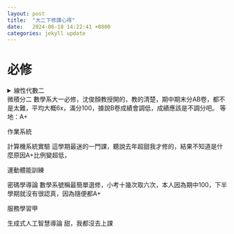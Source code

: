 ```yaml
---
layout: post
title:  "大二下修課心得"
date:   2024-06-18 14:22:41 +0800
categories: jekyll update
---
```

# 必修
<details>
<summary>線性代數二</summary>
數學系大一必修，林惠雯教授開的，前半學期是把 Friedberg 從 Jordan canonical form 開始教完，老師人很好，上課常常出現一些有趣的語錄，下半學期教的東西開始變得抽象，我個人是覺得缺少學習動機學習，學的不是很好。最後成績期中考整個不知道怎死的，我覺得我每題都會，但似乎最後一大堆都沒寫到助教要看的部份，最後分數大暴死，阿期末就半放棄了。吃了一個有點糟的等第。
等地：A-
</details>
微積分二
數學系大一必修，沈俊顏教授開的，教的清楚，期中期末分AB卷，都不是太難，平均大概6x，滿分100，據說B卷成績會調低，成績應該是不調分吧。
等地：A+

作業系統


計算機系統實驗
這學期最迷的一門課，聽說去年超甜我才修的，結果不知道是什麼原因A+比例變超低，

運動體能訓練

密碼學導論
數學系號稱最簡單選修，小考十幾次取六次，本人因為期中100，下半學期就沒有很認真，因為隨便都A+


服務學習甲

生成式人工智慧導論
甜，我都沒去上課

